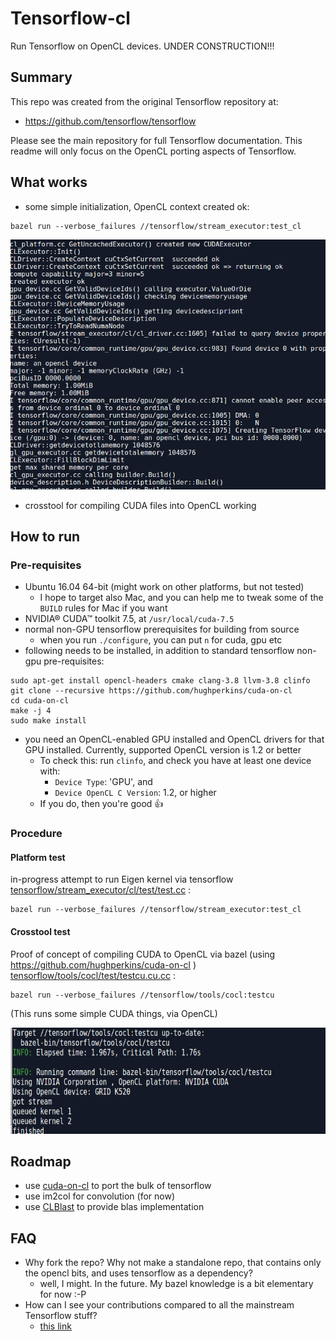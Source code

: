 # Tensorflow-cl

Run Tensorflow on OpenCL devices.  UNDER CONSTRUCTION!!!

## Summary

This repo was created from the original Tensorflow repository at:

- https://github.com/tensorflow/tensorflow

Please see the main repository for full Tensorflow documentation.  This readme will only focus on the OpenCL porting aspects of Tensorflow.

## What works

- some simple initialization, OpenCL context created ok:

```
bazel run --verbose_failures //tensorflow/stream_executor:test_cl
```
<img src="doc/img/contextcreated.png?raw=true" width="600" height="400" />

- crosstool for compiling CUDA files into OpenCL working

## How to run

### Pre-requisites

- Ubuntu 16.04 64-bit (might work on other platforms, but not tested)
  - I hope to target also Mac, and you can help me to tweak some of the `BUILD` rules for Mac if you want
- NVIDIA® CUDA™ toolkit 7.5, at `/usr/local/cuda-7.5`
- normal non-GPU tensorflow prerequisites for building from source
  - when you run `./configure`, you can put `n` for cuda, gpu etc
- following needs to be installed, in addition to standard tensorflow non-gpu pre-requisites:
```
sudo apt-get install opencl-headers cmake clang-3.8 llvm-3.8 clinfo
git clone --recursive https://github.com/hughperkins/cuda-on-cl
cd cuda-on-cl
make -j 4
sudo make install
```
- you need an OpenCL-enabled GPU installed and OpenCL drivers for that GPU installed.  Currently, supported OpenCL version is 1.2 or better
  - To check this: run `clinfo`, and check you have at least one device with:
    - `Device Type`: 'GPU', and
    - `Device OpenCL C Version`: 1.2, or higher
  - If you do, then you're good :+1:

### Procedure

#### Platform test

in-progress attempt to run Eigen kernel via tensorflow [tensorflow/stream_executor/cl/test/test.cc](https://github.com/hughperkins/tensorflow-cl/blob/tensorflow-cl/tensorflow/stream_executor/cl/test/test.cc) :
```
bazel run --verbose_failures //tensorflow/stream_executor:test_cl
```

#### Crosstool test

Proof of concept of compiling CUDA to OpenCL via bazel (using https://github.com/hughperkins/cuda-on-cl ) [tensorflow/tools/cocl/test/testcu.cu.cc](https://github.com/hughperkins/tensorflow-cl/blob/tensorflow-cl/tensorflow/tools/cocl/test/testcu.cu.cc) :
```
bazel run --verbose_failures //tensorflow/tools/cocl:testcu
```
(This runs some simple CUDA things, via OpenCL)

<img src="doc/img/testcu.png?raw=true" width="600" height="170" />

## Roadmap

- use [cuda-on-cl](https://github.com/hughperkins/cuda-on-cl) to port the bulk of tensorflow
- use im2col for convolution (for now)
- use [CLBlast](https://github.com/CNugteren/CLBlast) to provide blas implementation

## FAQ

- Why fork the repo?  Why not make a standalone repo, that contains only the opencl bits, and uses tensorflow as a dependency?
  - well, I might.  In the future.  My bazel knowledge is a bit elementary for now :-P
- How can I see your contributions compared to all the mainstream Tensorflow stuff?
  - [this link](https://github.com/hughperkins/tensorflow-cl/compare/master...tensorflow-cl#files_bucket)

